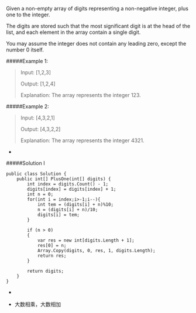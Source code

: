 Given a non-empty array of digits representing a non-negative integer, plus one to the integer.

The digits are stored such that the most significant digit is at the head of the list, and each element in the array contain a single digit.

You may assume the integer does not contain any leading zero, except the number 0 itself.

#####Example 1:

>Input: [1,2,3]
>
>Output: [1,2,4]
>
>Explanation: The array represents the integer 123.

#####Example 2:

>Input: [4,3,2,1]
>
>Output: [4,3,2,2]
>
>Explanation: The array represents the integer 4321.

-
#####Solution I
```
public class Solution {
    public int[] PlusOne(int[] digits) { 
        int index = digits.Count() - 1;
        digits[index] = digits[index] + 1;
        int n = 0;
        for(int i = index;i>-1;i--){
            int tem = (digits[i] + n)%10;
            n = (digits[i] + n)/10;
            digits[i] = tem;
        }
        
        if (n > 0)
        {
            var res = new int[digits.Length + 1];
            res[0] = n;
            Array.Copy(digits, 0, res, 1, digits.Length);
            return res;
        }
        
        return digits;
    }
}
```
-
* 大数相乘，大数相加
